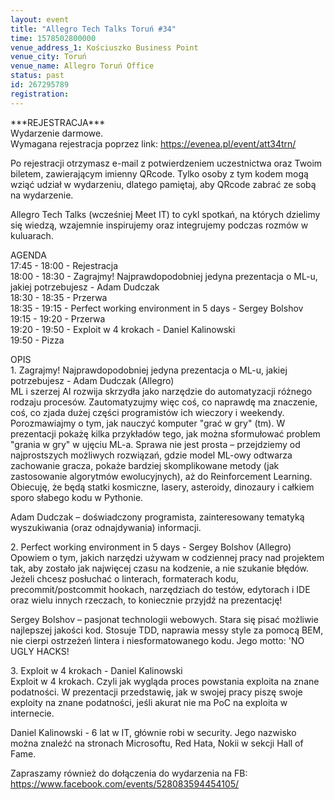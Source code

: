 ```yaml
---
layout: event
title: "Allegro Tech Talks Toruń #34"
time: 1578502800000
venue_address_1: Kościuszko Business Point
venue_city: Toruń
venue_name: Allegro Toruń Office
status: past
id: 267295789
registration: 
---
```


<p>***REJESTRACJA***<br />Wydarzenie darmowe.<br />Wymagana rejestracja poprzez link: <a href="https://evenea.pl/event/att34trn/" class="linkified">https://evenea.pl/event/att34trn/</a></p>
<p>Po rejestracji otrzymasz e-mail z potwierdzeniem uczestnictwa oraz Twoim biletem, zawierającym imienny QRcode. Tylko osoby z tym kodem mogą wziąć udział w wydarzeniu, dlatego pamiętaj, aby QRcode zabrać ze sobą na wydarzenie.</p>
<p>Allegro Tech Talks (wcześniej Meet IT) to cykl spotkań, na których dzielimy się wiedzą, wzajemnie inspirujemy oraz integrujemy podczas rozmów w kuluarach.</p>
<p>AGENDA<br />17:45 - 18:00 - Rejestracja<br />18:00 - 18:30 - Zagrajmy! Najprawdopodobniej jedyna prezentacja o ML-u, jakiej potrzebujesz - Adam Dudczak<br />18:30 - 18:35 - Przerwa<br />18:35 - 19:15 - Perfect working environment in 5 days - Sergey Bolshov<br />19:15 - 19:20 - Przerwa<br />19:20 - 19:50 - Exploit w 4 krokach - Daniel Kalinowski<br />19:50 - Pizza</p>
<p>OPIS<br />1. Zagrajmy! Najprawdopodobniej jedyna prezentacja o ML-u, jakiej potrzebujesz - Adam Dudczak (Allegro)<br />ML i szerzej AI rozwija skrzydła jako narzędzie do automatyzacji różnego rodzaju procesów. Zautomatyzujmy więc coś, co naprawdę ma znaczenie, coś, co zjada dużej części programistów ich wieczory i weekendy. Porozmawiajmy o tym, jak nauczyć komputer "grać w gry" (tm). W prezentacji pokażę kilka przykładów tego, jak można sformułować problem "grania w gry" w ujęciu ML-a. Sprawa nie jest prosta – przejdziemy od najprostszych możliwych rozwiązań, gdzie model ML-owy odtwarza zachowanie gracza, pokaże bardziej skomplikowane metody (jak zastosowanie algorytmów ewolucyjnych), aż do Reinforcement Learning. Obiecuję, że będą statki kosmiczne, lasery, asteroidy, dinozaury i całkiem sporo słabego kodu w Pythonie.</p>
<p>Adam Dudczak – doświadczony programista, zainteresowany tematyką wyszukiwania (oraz odnajdywania) informacji.</p>
<p>2. Perfect working environment in 5 days - Sergey Bolshov (Allegro)<br />Opowiem o tym, jakich narzędzi używam w codziennej pracy nad projektem tak, aby zostało jak najwięcej czasu na kodzenie, a nie szukanie błędów. Jeżeli chcesz posłuchać o linterach, formaterach kodu, precommit/postcommit hookach, narzędziach do testów, edytorach i IDE oraz wielu innych rzeczach, to koniecznie przyjdź na prezentację!</p>
<p>Sergey Bolshov – pasjonat technologii webowych. Stara się pisać możliwie najlepszej jakości kod. Stosuje TDD, naprawia messy style za pomocą BEM, nie cierpi ostrzeżeń lintera i niesformatowanego kodu. Jego motto: 'NO UGLY HACKS!</p>
<p>3. Exploit w 4 krokach - Daniel Kalinowski<br />Exploit w 4 krokach. Czyli jak wygląda proces powstania exploita na znane podatności. W prezentacji przedstawię, jak w swojej pracy piszę swoje exploity na znane podatności, jeśli akurat nie ma PoC na exploita w internecie.</p>
<p>Daniel Kalinowski - 6 lat w IT, głównie robi w security. Jego nazwisko można znaleźć na stronach Microsoftu, Red Hata, Nokii w sekcji Hall of Fame.</p>
<p>Zapraszamy również do dołączenia do wydarzenia na FB:<br /><a href="https://www.facebook.com/events/528083594454105/" class="linkified">https://www.facebook.com/events/528083594454105/</a></p>
